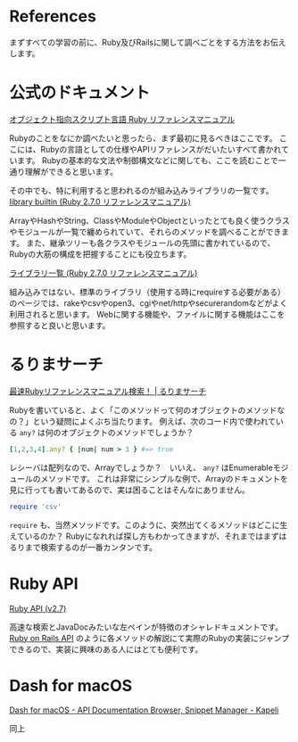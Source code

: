 References
===

まずすべての学習の前に、Ruby及びRailsに関して調べごとをする方法をお伝えします。

# 公式のドキュメント

[オブジェクト指向スクリプト言語 Ruby リファレンスマニュアル](https://docs.ruby-lang.org/ja/latest/doc/index.html)

Rubyのことをなにか調べたいと思ったら、まず最初に見るべきはここです。
ここには、Rubyの言語としての仕様やAPIリファレンスがだいたいすべて書かれています。
Rubyの基本的な文法や制御構文などに関しても、ここを読むことで一通り理解ができると思います。

その中でも、特に利用すると思われるのが組み込みライブラリの一覧です。
[library builtin (Ruby 2.7.0 リファレンスマニュアル)](https://docs.ruby-lang.org/ja/latest/library/_builtin.html)

ArrayやHashやString、ClassやModuleやObjectといったとても良く使うクラスやモジュールが一覧で纏められていて、それらのメソッドを調べることができます。
また、継承ツリーも各クラスやモジュールの先頭に書かれているので、Rubyの大筋の構成を把握することにも役立ちます。

[ライブラリ一覧 (Ruby 2.7.0 リファレンスマニュアル)](https://docs.ruby-lang.org/ja/latest/library/index.html)

組み込みではない、標準のライブラリ（使用する時にrequireする必要がある）のページでは、rakeやcsvやopen3、cgiやnet/httpやsecurerandomなどがよく利用されると思います。
Webに関する機能や、ファイルに関する機能はここを参照すると良いと思います。


# るりまサーチ

[最速Rubyリファレンスマニュアル検索！ | るりまサーチ](https://docs.ruby-lang.org/ja/search/)

Rubyを書いていると、よく「このメソッドって何のオブジェクトのメソッドなの？」という疑問によくぶち当たります。
例えば、次のコード内で使われている `any?` は何のオブジェクトのメソッドでしょうか？

```ruby
[1,2,3,4].any? { |num| num > 3 } #=> true
```

レシーバは配列なので、Arrayでしょうか？　いいえ、 `any?` はEnumerableモジュールのメソッドです。
これは非常にシンプルな例で、Arrayのドキュメントを見に行っても書いてあるので、実は困ることはそんなにありません。

```ruby
require 'csv'
```

`require` も、当然メソッドです。このように、突然出てくるメソッドはどこに生えているのか？
Rubyになれれば探し方もわかってきますが、それまではまずはるりまで検索するのが一番カンタンです。

# Ruby API

[Ruby API (v2.7)](https://rubyapi.org/)

高速な検索とJavaDocみたいな左ペインが特徴のオシャレドキュメントです。
[Ruby on Rails API](https://api.rubyonrails.org/) のように各メソッドの解説にて実際のRubyの実装にジャンプできるので、実装に興味のある人にはとても便利です。

# Dash for macOS
[Dash for macOS - API Documentation Browser, Snippet Manager - Kapeli](https://kapeli.com/dash)

同上
